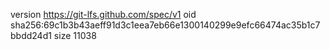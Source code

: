 version https://git-lfs.github.com/spec/v1
oid sha256:69c1b3b43aeff91d3c1eea7eb66e1300140299e9efc66474ac35b1c7bbdd24d1
size 11038
